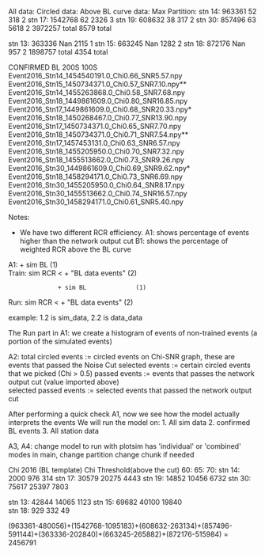 All data:               Circled data:         Above BL curve data:                      Max Partition:
stn 14:     963361                      52                            318               2
stn 17:     1542768                     62                           2326               3
stn 19:     608632                      38                            317               2
stn 30:     857496                      63                           5618               2
            3972257   total                                          8579   total

stn 13:     363336                      Nan                          2115               1
stn 15:     663245                      Nan                          1282               2
stn 18:     872176                      Nan                           957               2
            1898757   total                                          4354   total

CONFIRMED BL 
200S                                                         100S
Event2016_Stn14_1454540191.0_Chi0.66_SNR5.57.npy             Event2016_Stn15_1450734371.0_Chi0.57_SNR7.10.npy**
Event2016_Stn14_1455263868.0_Chi0.58_SNR7.68.npy            
                                                             Event2016_Stn18_1449861609.0_Chi0.80_SNR16.85.npy
Event2016_Stn17_1449861609.0_Chi0.68_SNR20.33.npy*           Event2016_Stn18_1450268467.0_Chi0.77_SNR13.90.npy    
Event2016_Stn17_1450734371.0_Chi0.65_SNR7.70.npy             Event2016_Stn18_1450734371.0_Chi0.71_SNR7.54.npy**
Event2016_Stn17_1457453131.0_Chi0.63_SNR6.57.npy             Event2016_Stn18_1455205950.0_Chi0.70_SNR7.32.npy
                                                             Event2016_Stn18_1455513662.0_Chi0.73_SNR9.26.npy
Event2016_Stn30_1449861609.0_Chi0.69_SNR9.62.npy*            Event2016_Stn18_1458294171.0_Chi0.73_SNR6.69.npy
Event2016_Stn30_1455205950.0_Chi0.64_SNR8.17.npy            
Event2016_Stn30_1455513662.0_Chi0.74_SNR16.57.npy           
Event2016_Stn30_1458294171.0_Chi0.61_SNR5.40.npy            

Notes:
- We have two different RCR efficiency. A1: shows percentage of events higher than the network output cut 
                                        B1: shows the percentage of weighted RCR above the BL curve 


A1:
                  + sim BL              (1)                
Train: sim RCR <
                  + "BL data events"    (2)

                  + sim BL              (1)                
Run:   sim RCR <
                  + "BL data events"    (2)

example: 1.2 is sim_data, 2.2 is data_data 

The Run part in A1: we create a histogram of events of non-trained events (a portion of the simulated events)
 
A2:
total circled events := circled events on Chi-SNR graph, these are events that passed the Noise Cut
selected events := certain circled events that we picked (Chi > 0.5)
passed events := events that passes the network output cut (value imported above)  
selected passed events := selected events that passed the network output cut    

After performing a quick check A1, now we see how the model actually interprets the events
We will run the model on:
    1. All sim data
    2. confirmed BL events
    3. All station data

A3, A4:
change model to run with
plotsim has 'individual' or 'combined' modes
in main, change partition 
change chunk if needed



Chi 2016 (BL template)
Chi Threshold(above the cut)    60:              65:             70:
stn 14:                             2000            976             314
stn 17:                             30579           20275           4443
stn 19:                             14852           10456           6732
stn 30:                             75617           25397           7803

stn 13:                             42844           14065           1123
stn 15:                             69682           40100           19840   
stn 18:                             929             332             49

(963361-480056)+(1542768-1095183)+(608632-263134)+(857496-591144)+(363336-202840)+(663245-265882)+(872176-515984) = 2456791














